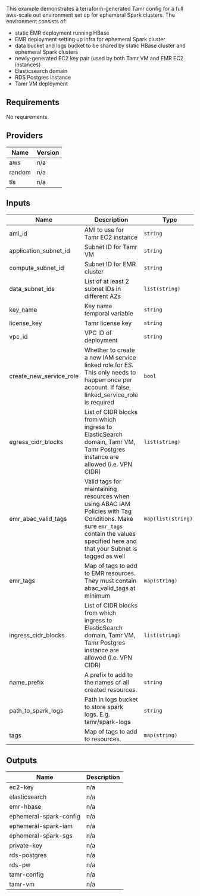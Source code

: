 This example demonstrates a terraform-generated Tamr config for a full aws-scale out environment set up for ephemeral Spark clusters. The environment consists of:
- static EMR deployment running HBase
- EMR deployment setting up infra for ephemeral Spark cluster
- data bucket and logs bucket to be shared by static HBase cluster and ephemeral Spark clusters
- newly-generated EC2 key pair (used by both Tamr VM and EMR EC2 instances)
- Elasticsearch domain
- RDS Postgres instance
- Tamr VM deployment

<!-- BEGINNING OF PRE-COMMIT-TERRAFORM DOCS HOOK -->
## Requirements

No requirements.

## Providers

| Name | Version |
|------|---------|
| aws | n/a |
| random | n/a |
| tls | n/a |

## Inputs

| Name | Description | Type | Default | Required |
|------|-------------|------|---------|:--------:|
| ami\_id | AMI to use for Tamr EC2 instance | `string` | n/a | yes |
| application\_subnet\_id | Subnet ID for Tamr VM | `string` | n/a | yes |
| compute\_subnet\_id | Subnet ID for EMR cluster | `string` | n/a | yes |
| data\_subnet\_ids | List of at least 2 subnet IDs in different AZs | `list(string)` | n/a | yes |
| key\_name | Key name temporal variable | `string` | n/a | yes |
| license\_key | Tamr license key | `string` | n/a | yes |
| vpc\_id | VPC ID of deployment | `string` | n/a | yes |
| create\_new\_service\_role | Whether to create a new IAM service linked role for ES. This only needs to happen once per account. If false, linked\_service\_role is required | `bool` | `"false"` | no |
| egress\_cidr\_blocks | List of CIDR blocks from which ingress to ElasticSearch domain, Tamr VM, Tamr Postgres instance are allowed (i.e. VPN CIDR) | `list(string)` | <pre>[<br>  "0.0.0.0/0"<br>]</pre> | no |
| emr\_abac\_valid\_tags | Valid tags for maintaining resources when using ABAC IAM Policies with Tag Conditions. Make sure `emr_tags` contain the values specified here and that your Subnet is tagged as well | `map(list(string))` | `{}` | no |
| emr\_tags | Map of tags to add to EMR resources. They must contain abac\_valid\_tags at minimum | `map(string)` | `{}` | no |
| ingress\_cidr\_blocks | List of CIDR blocks from which ingress to ElasticSearch domain, Tamr VM, Tamr Postgres instance are allowed (i.e. VPN CIDR) | `list(string)` | `[]` | no |
| name\_prefix | A prefix to add to the names of all created resources. | `string` | `"tamr-config-ephemeral"` | no |
| path\_to\_spark\_logs | Path in logs bucket to store spark logs. E.g. tamr/spark-logs | `string` | `""` | no |
| tags | Map of tags to add to resources. | `map(string)` | `{}` | no |

## Outputs

| Name | Description |
|------|-------------|
| ec2-key | n/a |
| elasticsearch | n/a |
| emr-hbase | n/a |
| ephemeral-spark-config | n/a |
| ephemeral-spark-iam | n/a |
| ephemeral-spark-sgs | n/a |
| private-key | n/a |
| rds-postgres | n/a |
| rds-pw | n/a |
| tamr-config | n/a |
| tamr-vm | n/a |

<!-- END OF PRE-COMMIT-TERRAFORM DOCS HOOK -->
